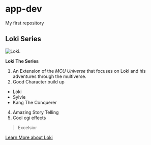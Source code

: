 # app-dev
My first repository
## Loki Series

![Loki](https://www.rappler.com/tachyon/2021/06/Loki-Tom-Hiddleston-Twitter.jpeg).

**Loki The Series**
1. An Extension of the *MCU Universe* that focuses on Loki and his adventures through the multiverse. 
2. Good Character build up
- Loki
- Sylvie
- Kang The Conquerer
4. Amazing Story Telling
5. Cool cgi effects

>Excelsior

[Learn More about Loki](https://www.imdb.com/title/tt9140554/)
